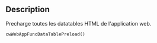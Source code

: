 ## Description
Precharge toutes les datatables HTML de l'application web.

```4d
cwWebAppFuncDataTablePreload()
```
